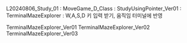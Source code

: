 L20240806_Study_01 :
MoveGame_D_Class :
StudyUsingPointer_Ver01 :
TerminalMazeExplorer : W,A,S,D 키 입력 받기, 움직임 터미널에 반영


  TerminalMazeExplorer_Ver01
  TerminalMazeExplorer_Ver02
  TerminalMazeExplorer_Ver03
